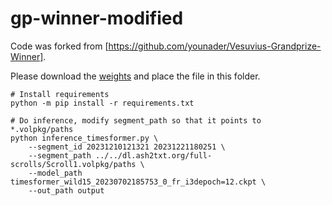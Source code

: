 # gp-winner-modified

Code was forked from [https://github.com/younader/Vesuvius-Grandprize-Winner].

Please download the [weights](https://drive.google.com/drive/folders/1rn3GMOvtJRMBHOxVhWFVSY6IVI6xUnYp)
and place the file in this folder.

```
# Install requirements
python -m pip install -r requirements.txt

# Do inference, modify segment_path so that it points to *.volpkg/paths
python inference_timesformer.py \
	--segment_id 20231210121321 20231221180251 \
	--segment_path ../../dl.ash2txt.org/full-scrolls/Scroll1.volpkg/paths \
	--model_path timesformer_wild15_20230702185753_0_fr_i3depoch=12.ckpt \
	--out_path output
```
